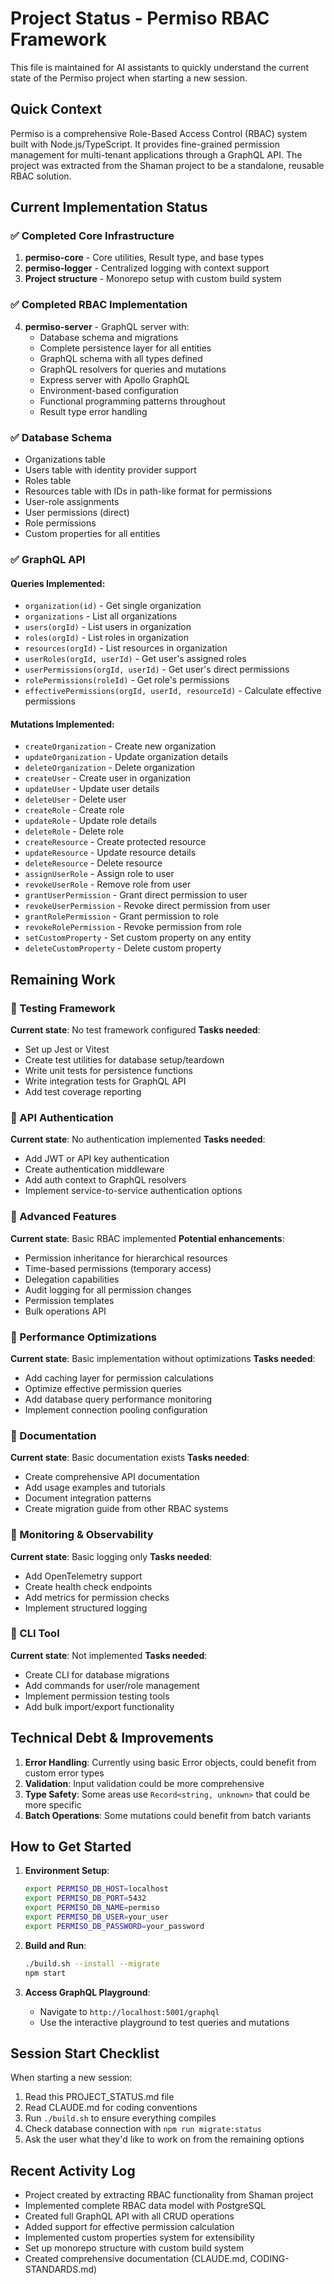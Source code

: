 # Project Status - Permiso RBAC Framework

This file is maintained for AI assistants to quickly understand the current state of the Permiso project when starting a new session.

## Quick Context
Permiso is a comprehensive Role-Based Access Control (RBAC) system built with Node.js/TypeScript. It provides fine-grained permission management for multi-tenant applications through a GraphQL API. The project was extracted from the Shaman project to be a standalone, reusable RBAC solution.

## Current Implementation Status

### ✅ Completed Core Infrastructure
1. **permiso-core** - Core utilities, Result type, and base types
2. **permiso-logger** - Centralized logging with context support
3. **Project structure** - Monorepo setup with custom build system

### ✅ Completed RBAC Implementation
4. **permiso-server** - GraphQL server with:
   - Database schema and migrations
   - Complete persistence layer for all entities
   - GraphQL schema with all types defined
   - GraphQL resolvers for queries and mutations
   - Express server with Apollo GraphQL
   - Environment-based configuration
   - Functional programming patterns throughout
   - Result type error handling

### ✅ Database Schema
- Organizations table
- Users table with identity provider support
- Roles table
- Resources table with IDs in path-like format for permissions
- User-role assignments
- User permissions (direct)
- Role permissions
- Custom properties for all entities

### ✅ GraphQL API
#### Queries Implemented:
- `organization(id)` - Get single organization
- `organizations` - List all organizations
- `users(orgId)` - List users in organization
- `roles(orgId)` - List roles in organization
- `resources(orgId)` - List resources in organization
- `userRoles(orgId, userId)` - Get user's assigned roles
- `userPermissions(orgId, userId)` - Get user's direct permissions
- `rolePermissions(roleId)` - Get role's permissions
- `effectivePermissions(orgId, userId, resourceId)` - Calculate effective permissions

#### Mutations Implemented:
- `createOrganization` - Create new organization
- `updateOrganization` - Update organization details
- `deleteOrganization` - Delete organization
- `createUser` - Create user in organization
- `updateUser` - Update user details
- `deleteUser` - Delete user
- `createRole` - Create role
- `updateRole` - Update role details
- `deleteRole` - Delete role
- `createResource` - Create protected resource
- `updateResource` - Update resource details
- `deleteResource` - Delete resource
- `assignUserRole` - Assign role to user
- `revokeUserRole` - Remove role from user
- `grantUserPermission` - Grant direct permission to user
- `revokeUserPermission` - Revoke direct permission from user
- `grantRolePermission` - Grant permission to role
- `revokeRolePermission` - Revoke permission from role
- `setCustomProperty` - Set custom property on any entity
- `deleteCustomProperty` - Delete custom property

## Remaining Work

### 🔄 Testing Framework
**Current state**: No test framework configured
**Tasks needed**:
- Set up Jest or Vitest
- Create test utilities for database setup/teardown
- Write unit tests for persistence functions
- Write integration tests for GraphQL API
- Add test coverage reporting

### 🔄 API Authentication
**Current state**: No authentication implemented
**Tasks needed**:
- Add JWT or API key authentication
- Create authentication middleware
- Add auth context to GraphQL resolvers
- Implement service-to-service authentication options

### 🔄 Advanced Features
**Current state**: Basic RBAC implemented
**Potential enhancements**:
- Permission inheritance for hierarchical resources
- Time-based permissions (temporary access)
- Delegation capabilities
- Audit logging for all permission changes
- Permission templates
- Bulk operations API

### 🔄 Performance Optimizations
**Current state**: Basic implementation without optimizations
**Tasks needed**:
- Add caching layer for permission calculations
- Optimize effective permission queries
- Add database query performance monitoring
- Implement connection pooling configuration

### 🔄 Documentation
**Current state**: Basic documentation exists
**Tasks needed**:
- Create comprehensive API documentation
- Add usage examples and tutorials
- Document integration patterns
- Create migration guide from other RBAC systems

### 🔄 Monitoring & Observability
**Current state**: Basic logging only
**Tasks needed**:
- Add OpenTelemetry support
- Create health check endpoints
- Add metrics for permission checks
- Implement structured logging

### 🔄 CLI Tool
**Current state**: Not implemented
**Tasks needed**:
- Create CLI for database migrations
- Add commands for user/role management
- Implement permission testing tools
- Add bulk import/export functionality

## Technical Debt & Improvements

1. **Error Handling**: Currently using basic Error objects, could benefit from custom error types
2. **Validation**: Input validation could be more comprehensive
3. **Type Safety**: Some areas use `Record<string, unknown>` that could be more specific
4. **Batch Operations**: Some mutations could benefit from batch variants

## How to Get Started

1. **Environment Setup**:
   ```bash
   export PERMISO_DB_HOST=localhost
   export PERMISO_DB_PORT=5432
   export PERMISO_DB_NAME=permiso
   export PERMISO_DB_USER=your_user
   export PERMISO_DB_PASSWORD=your_password
   ```

2. **Build and Run**:
   ```bash
   ./build.sh --install --migrate
   npm start
   ```

3. **Access GraphQL Playground**:
   - Navigate to `http://localhost:5001/graphql`
   - Use the interactive playground to test queries and mutations

## Session Start Checklist

When starting a new session:
1. Read this PROJECT_STATUS.md file
2. Read CLAUDE.md for coding conventions
3. Run `./build.sh` to ensure everything compiles
4. Check database connection with `npm run migrate:status`
5. Ask the user what they'd like to work on from the remaining options

## Recent Activity Log

- Project created by extracting RBAC functionality from Shaman project
- Implemented complete RBAC data model with PostgreSQL
- Created full GraphQL API with all CRUD operations
- Added support for effective permission calculation
- Implemented custom properties system for extensibility
- Set up monorepo structure with custom build system
- Created comprehensive documentation (CLAUDE.md, CODING-STANDARDS.md)
